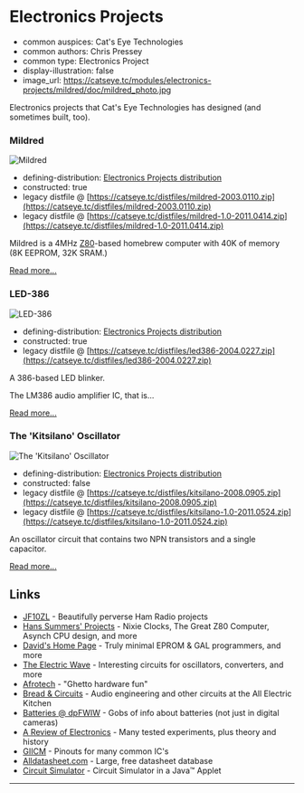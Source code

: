 Electronics Projects
====================

*   common auspices: Cat's Eye Technologies
*   common authors: Chris Pressey
*   common type: Electronics Project
*   display-illustration: false
*   image_url: https://catseye.tc/modules/electronics-projects/mildred/doc/mildred_photo.jpg

Electronics projects that Cat's Eye Technologies has designed (and sometimes built, too).

### Mildred

![Mildred](https://catseye.tc/modules/electronics-projects/mildred/doc/mildred_photo.jpg)

*   defining-distribution: [Electronics Projects distribution](https://catseye.tc/distribution/Electronics_Projects_distribution)
*   constructed: true
*   legacy distfile @ [https://catseye.tc/distfiles/mildred-2003.0110.zip](https://catseye.tc/distfiles/mildred-2003.0110.zip)
*   legacy distfile @ [https://catseye.tc/distfiles/mildred-1.0-2011.0414.zip](https://catseye.tc/distfiles/mildred-1.0-2011.0414.zip)

Mildred is a 4MHz [Z80][]-based homebrew computer with 40K of memory (8K EEPROM, 32K SRAM.)

[Read more...](https://github.com/catseye/Electronics-Projects/tree/master/mildred)

### LED-386

![LED-386](https://catseye.tc/modules/electronics-projects/led386/doc/led386_photo.jpg)

*   defining-distribution: [Electronics Projects distribution](https://catseye.tc/distribution/Electronics_Projects_distribution)
*   constructed: true
*   legacy distfile @ [https://catseye.tc/distfiles/led386-2004.0227.zip](https://catseye.tc/distfiles/led386-2004.0227.zip)

A 386-based LED blinker.

The LM386 audio amplifier IC, that is...

[Read more...](https://github.com/catseye/Electronics-Projects/tree/master/led386)

### The 'Kitsilano' Oscillator

![The 'Kitsilano' Oscillator](https://catseye.tc/modules/electronics-projects/kitsilano/kitsilano.png)

*   defining-distribution: [Electronics Projects distribution](https://catseye.tc/distribution/Electronics_Projects_distribution)
*   constructed: false
*   legacy distfile @ [https://catseye.tc/distfiles/kitsilano-2008.0905.zip](https://catseye.tc/distfiles/kitsilano-2008.0905.zip)
*   legacy distfile @ [https://catseye.tc/distfiles/kitsilano-1.0-2011.0524.zip](https://catseye.tc/distfiles/kitsilano-1.0-2011.0524.zip)

An oscillator circuit that contains two NPN transistors and a single capacitor.

[Read more...](https://github.com/catseye/Electronics-Projects/tree/master/kitsilano)

Links
-----

* [JF10ZL](http://www.intio.or.jp/jf10zl/) - Beautifully perverse Ham Radio projects
* [Hans Summers' Projects](http://www.hanssummers.com/) - Nixie Clocks, The Great Z80 Computer, Asynch CPU design, and more
* [David's Home Page](https://web.archive.org/web/20130302001557/http://www.dsaprojects.110mb.com/) - Truly minimal EPROM &amp; GAL programmers, and more
* [The Electric Wave](http://www.reocities.com/CapeCanaveral/Lab/5185/electronics.html) - Interesting circuits for oscillators, converters, and more
* [Afrotech](http://www.afrotechmods.com/) - "Ghetto hardware fun"
* [Bread &amp; Circuits](http://www.all-electric.com/b&amp;cmain.html) - Audio engineering and other circuits at the All Electric Kitchen
* [Batteries @ dpFWIW](https://web.archive.org/web/20131121103753/http://dpfwiw.com/batteries.htm) - Gobs of info about batteries (not just in digital cameras)
* [A Review of Electronics](http://mysite.du.edu/~etuttle/electron/elecindx.htm) - Many tested experiments, plus theory and history
* [GIICM](http://www.kingswood-consulting.co.uk/giicm/) - Pinouts for many common IC's
* [Alldatasheet.com](http://www.alldatasheet.com/) - Large, free datasheet database
* [Circuit Simulator](http://www.falstad.com/circuit/) - Circuit Simulator in a Java™ Applet

- - - -

[Z80]: ../article/Retrocomputing.md#z80

